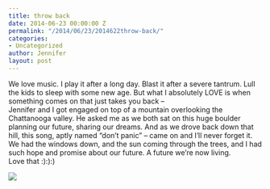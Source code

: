 ```yaml
---
title: throw back
date: 2014-06-23 00:00:00 Z
permalink: "/2014/06/23/2014622throw-back/"
categories:
- Uncategorized
author: Jennifer
layout: post
---
```


We love music. I play it after a long day. Blast it after a severe tantrum. Lull the kids to sleep with some new age. But what I absolutely LOVE is when something comes on that just takes you back &#8211;   
Jennifer and I got engaged on top of a mountain overlooking the Chattanooga valley. He asked me as we both sat on this huge boulder planning our future, sharing our dreams. And as we drove back down that hill, this song, aptly named &#8220;don&#8217;t panic&#8221; &#8211; came on and I&#8217;ll never forget it. We had the windows down, and the sun coming through the trees, and I had such hope and promise about our future. A future we&#8217;re now living.  
Love that :):):)

![](/teamelam/assets/images/throw-back/iphone-20140622162355-0.jpg)
